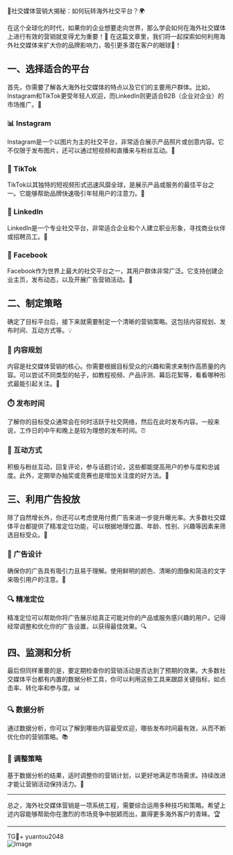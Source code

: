 🎉社交媒体营销大揭秘：如何玩转海外社交平台？🌍

在这个全球化的时代，如果你的企业想要走向世界，那么学会如何在海外社交媒体上进行有效的营销就变得尤为重要！🚀 在这篇文章里，我们将一起探索如何利用海外社交媒体来扩大你的品牌影响力，吸引更多潜在客户的眼球👀！

## 一、选择适合的平台
首先，你需要了解各大海外社交媒体的特点以及它们的主要用户群体。比如，Instagram和TikTok更受年轻人欢迎，而LinkedIn则更适合B2B（企业对企业）的市场推广。🤔

### 📊 Instagram
Instagram是一个以图片为主的社交平台，非常适合展示产品照片或创意内容。它不仅限于发布图片，还可以通过短视频和直播来与粉丝互动。📸

### 🎥 TikTok
TikTok以其独特的短视频形式迅速风靡全球，是展示产品或服务的最佳平台之一。它能够帮助品牌快速吸引年轻用户的注意力。📱

### 📝 LinkedIn
LinkedIn是一个专业社交平台，非常适合企业和个人建立职业形象，寻找商业伙伴或招聘员工。💼

### 📲 Facebook
Facebook作为世界上最大的社交平台之一，其用户群体非常广泛。它支持创建企业主页，发布动态，以及开展广告营销活动。👥

## 二、制定策略
确定了目标平台后，接下来就需要制定一个清晰的营销策略。这包括内容规划、发布时间、互动方式等。💡

### 🎯 内容规划
内容是社交媒体营销的核心。你需要根据目标受众的兴趣和需求来制作高质量的内容。可以尝试不同类型的帖子，如教程视频、产品评测、幕后花絮等，看看哪种形式最能引起关注。📝

### ⏱️ 发布时间
了解你的目标受众通常会在何时活跃于社交网络，然后在此时发布内容。一般来说，工作日的中午和晚上是较为理想的发布时间。⏰

### 💬 互动方式
积极与粉丝互动，回复评论，参与话题讨论，这些都能提高用户的参与度和忠诚度。此外，定期举办抽奖或竞赛也是增加关注度的好方法。🎁

## 三、利用广告投放
除了自然增长外，你还可以考虑使用付费广告来进一步提升曝光率。大多数社交媒体平台都提供了精准定位功能，可以根据地理位置、年龄、性别、兴趣等因素来筛选目标受众。🎯

### 🎨 广告设计
确保你的广告具有吸引力且易于理解。使用鲜明的颜色、清晰的图像和简洁的文字来吸引用户的注意。🎨

### 🔍 精准定位
精准定位可以帮助你将广告展示给真正可能对你的产品或服务感兴趣的用户。记得经常调整和优化你的广告设置，以获得最佳效果。🔍

## 四、监测和分析
最后但同样重要的是，要定期检查你的营销活动是否达到了预期的效果。大多数社交媒体平台都有内置的数据分析工具，你可以利用这些工具来跟踪关键指标，如点击率、转化率和参与度。📊

### 🔍 数据分析
通过数据分析，你可以了解到哪些内容最受欢迎，哪些发布时间最有效，从而不断优化你的营销策略。📚

### 🔄 调整策略
基于数据分析的结果，适时调整你的营销计划，以更好地满足市场需求。持续改进才能让营销活动保持活力。🔄

---

总之，海外社交媒体营销是一项系统工程，需要综合运用多种技巧和策略。希望上述内容能够帮助你在激烈的市场竞争中脱颖而出，赢得更多海外客户的青睐。🏆

---

TG💪+ yuantou2048  
![Image](https://github.com/user-attachments/assets/42a5a4a5-fea9-4a1d-8aa0-73e57e430cca)